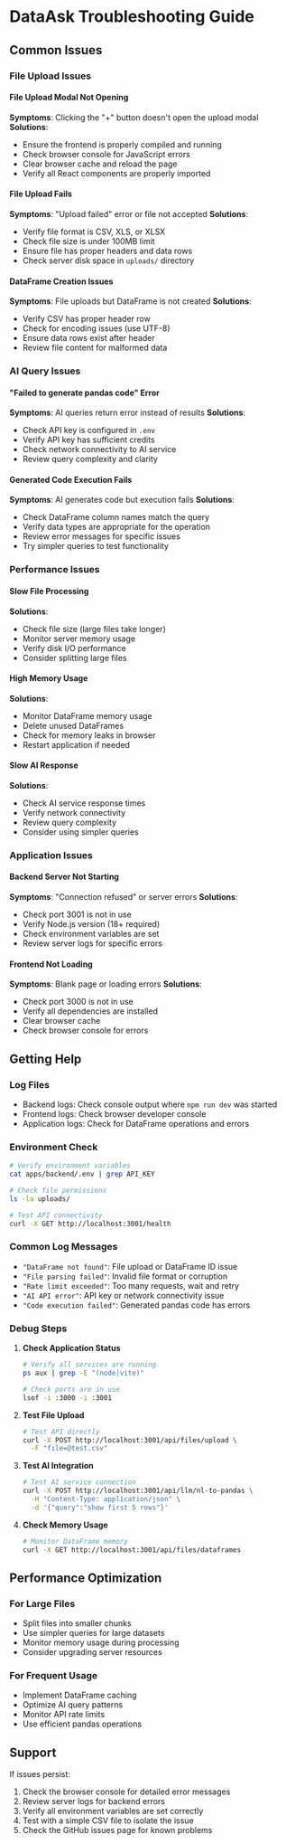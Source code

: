 # DataAsk Troubleshooting Guide

## Common Issues

### File Upload Issues

#### File Upload Modal Not Opening
**Symptoms**: Clicking the "+" button doesn't open the upload modal
**Solutions**:
- Ensure the frontend is properly compiled and running
- Check browser console for JavaScript errors
- Clear browser cache and reload the page
- Verify all React components are properly imported

#### File Upload Fails
**Symptoms**: "Upload failed" error or file not accepted
**Solutions**:
- Verify file format is CSV, XLS, or XLSX
- Check file size is under 100MB limit
- Ensure file has proper headers and data rows
- Check server disk space in `uploads/` directory

#### DataFrame Creation Issues
**Symptoms**: File uploads but DataFrame is not created
**Solutions**:
- Verify CSV has proper header row
- Check for encoding issues (use UTF-8)
- Ensure data rows exist after header
- Review file content for malformed data

### AI Query Issues

#### "Failed to generate pandas code" Error
**Symptoms**: AI queries return error instead of results
**Solutions**:
- Check API key is configured in `.env`
- Verify API key has sufficient credits
- Check network connectivity to AI service
- Review query complexity and clarity

#### Generated Code Execution Fails
**Symptoms**: AI generates code but execution fails
**Solutions**:
- Check DataFrame column names match the query
- Verify data types are appropriate for the operation
- Review error messages for specific issues
- Try simpler queries to test functionality

### Performance Issues

#### Slow File Processing
**Solutions**:
- Check file size (large files take longer)
- Monitor server memory usage
- Verify disk I/O performance
- Consider splitting large files

#### High Memory Usage
**Solutions**:
- Monitor DataFrame memory usage
- Delete unused DataFrames
- Check for memory leaks in browser
- Restart application if needed

#### Slow AI Response
**Solutions**:
- Check AI service response times
- Verify network connectivity
- Review query complexity
- Consider using simpler queries

### Application Issues

#### Backend Server Not Starting
**Symptoms**: "Connection refused" or server errors
**Solutions**:
- Check port 3001 is not in use
- Verify Node.js version (18+ required)
- Check environment variables are set
- Review server logs for specific errors

#### Frontend Not Loading
**Symptoms**: Blank page or loading errors
**Solutions**:
- Check port 3000 is not in use
- Verify all dependencies are installed
- Clear browser cache
- Check browser console for errors

## Getting Help

### Log Files
- Backend logs: Check console output where `npm run dev` was started
- Frontend logs: Check browser developer console
- Application logs: Check for DataFrame operations and errors

### Environment Check
```bash
# Verify environment variables
cat apps/backend/.env | grep API_KEY

# Check file permissions
ls -la uploads/

# Test API connectivity
curl -X GET http://localhost:3001/health
```

### Common Log Messages
- `"DataFrame not found"`: File upload or DataFrame ID issue
- `"File parsing failed"`: Invalid file format or corruption
- `"Rate limit exceeded"`: Too many requests, wait and retry
- `"AI API error"`: API key or network connectivity issue
- `"Code execution failed"`: Generated pandas code has errors

### Debug Steps

1. **Check Application Status**
   ```bash
   # Verify all services are running
   ps aux | grep -E "(node|vite)"
   
   # Check ports are in use
   lsof -i :3000 -i :3001
   ```

2. **Test File Upload**
   ```bash
   # Test API directly
   curl -X POST http://localhost:3001/api/files/upload \
     -F "file=@test.csv"
   ```

3. **Test AI Integration**
   ```bash
   # Test AI service connection
   curl -X POST http://localhost:3001/api/llm/nl-to-pandas \
     -H "Content-Type: application/json" \
     -d '{"query":"show first 5 rows"}'
   ```

4. **Check Memory Usage**
   ```bash
   # Monitor DataFrame memory
   curl -X GET http://localhost:3001/api/files/dataframes
   ```

## Performance Optimization

### For Large Files
- Split files into smaller chunks
- Use simpler queries for large datasets
- Monitor memory usage during processing
- Consider upgrading server resources

### For Frequent Usage
- Implement DataFrame caching
- Optimize AI query patterns
- Monitor API rate limits
- Use efficient pandas operations

## Support

If issues persist:
1. Check the browser console for detailed error messages
2. Review server logs for backend errors
3. Verify all environment variables are set correctly
4. Test with a simple CSV file to isolate the issue
5. Check the GitHub issues page for known problems
